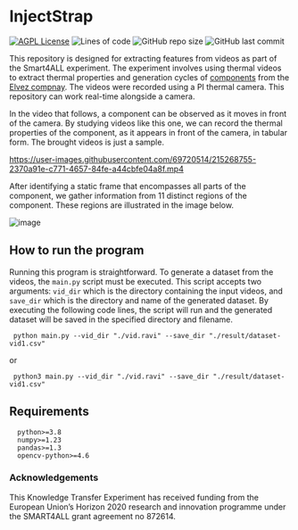 # InjectStrap
[![AGPL License](https://img.shields.io/badge/license-AGPL-blue.svg)](http://www.gnu.org/licenses/agpl-3.0)
![Lines of code](https://img.shields.io/tokei/lines/github/ithermai/InjectStrap)
![GitHub repo size](https://img.shields.io/github/repo-size/ithermai/InjectStrap)
![GitHub last commit](https://img.shields.io/github/last-commit/ithermai/InjectStrap)

This repository is designed for extracting features from videos as part of the Smart4ALL experiment. The experiment involves using thermal videos to extract thermal properties and generation cycles of [components](https://elvez.si/METALLISED-COMPONENTS/) from the [Elvez compnay](https://elvez.si/). The videos were recorded using a PI thermal camera. This repository can work real-time alongside a camera. 

In the video that follows, a component can be observed as it moves in front of the camera. By studying videos like this one, we can record the thermal properties of the component, as it appears in front of the camera, in tabular form. The brought videos is just a sample. 



https://user-images.githubusercontent.com/69720514/215268755-2370a91e-c771-4657-84fe-a44cbfe04a8f.mp4

After identifying a static frame that encompasses all parts of the component, we gather information from 11 distinct regions of the component. These regions are illustrated in the image below.

![image](https://user-images.githubusercontent.com/69720514/215269316-5e85b14d-95d6-407d-8e7d-6126b74ae18b.jpg)

## How to run the program
Running this program is straightforward. To generate a dataset from the videos, the `main.py` script must be executed. This script accepts two arguments: `vid_dir` which is the directory containing the input videos, and `save_dir` which is the directory and name of the generated dataset. By executing the following code lines, the script will run and the generated dataset will be saved in the specified directory and filename.

```shell
 python main.py --vid_dir "./vid.ravi" --save_dir "./result/dataset-vid1.csv"
```
or
```shell
 python3 main.py --vid_dir "./vid.ravi" --save_dir "./result/dataset-vid1.csv"
```

## Requirements
```shell
  python>=3.8
  numpy>=1.23
  pandas>=1.3
  opencv-python>=4.6
```

### Acknowledgements
This Knowledge Transfer Experiment has received funding from the European Union’s Horizon 2020 research and innovation programme under the SMART4ALL grant agreement no 872614. 
